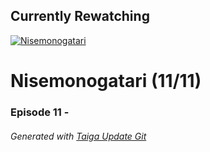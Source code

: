 ﻿
## Currently Rewatching

[![Nisemonogatari](https://s4.anilist.co/file/anilistcdn/media/anime/cover/medium/nx11597-ApDcMuPvRhgr.jpg)](https://anilist.co/anime/11597)

# Nisemonogatari (11/11)

### Episode 11 - 

###### *Generated with [Taiga Update Git](https://github.com/nike4613/taiga-update-git)*